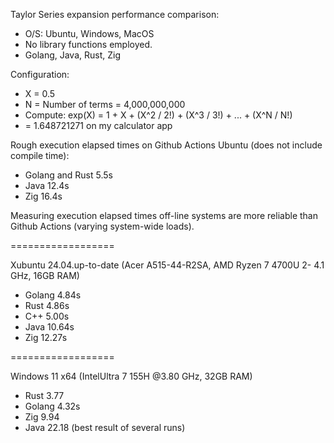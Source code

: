 Taylor Series expansion performance comparison:
* O/S: Ubuntu, Windows, MacOS
* No library functions employed.
* Golang, Java, Rust, Zig

Configuration:
* X = 0.5
* N = Number of terms = 4,000,000,000
* Compute: exp(X) = 1 + X + (X^2 / 2!) + (X^3 / 3!) + ... + (X^N / N!)
* = 1.648721271 on my calculator app
  
Rough execution elapsed times on Github Actions Ubuntu (does not include compile time):
* Golang and Rust 5.5s
* Java 12.4s
* Zig 16.4s

Measuring execution elapsed times  off-line systems are more reliable than Github Actions (varying system-wide loads).

==================

Xubuntu 24.04.up-to-date (Acer A515-44-R2SA, AMD Ryzen 7 4700U 2- 4.1 GHz, 16GB RAM)
* Golang 4.84s
* Rust 4.86s
* C++ 5.00s
* Java 10.64s
* Zig 12.27s

==================

Windows 11 x64 (IntelUltra 7 155H @3.80 GHz, 32GB RAM)

* Rust 3.77
* Golang 4.32s
* Zig 9.94
* Java 22.18 (best result of several runs)
  
